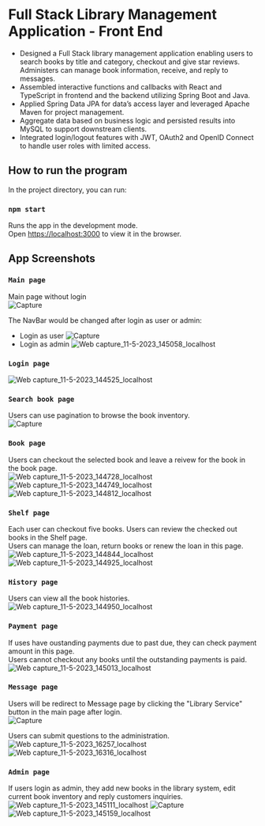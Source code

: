 # Full Stack Library Management Application - Front End

+	Designed a Full Stack library management application enabling users to search books by title and category, checkout and give star reviews. Administers can manage book information, receive, and reply to messages.  
+	Assembled interactive functions and callbacks with React and TypeScript in frontend and the backend utilizing Spring Boot and Java.
+	Applied Spring Data JPA for data’s access layer and leveraged Apache Maven for project management.
+	Aggregate data based on business logic and persisted results into MySQL to support downstream clients.
+	Integrated login/logout features with JWT, OAuth2 and OpenID Connect to handle user roles with limited access.


## How to run the program

In the project directory, you can run:

### `npm start`

Runs the app in the development mode.\
Open [https://localhost:3000](http://localhost:3000) to view it in the browser.

## App Screenshots
### `Main page`
Main page without login\
![Capture](https://github.com/jackiezzz24/full-stack-library-frontend/assets/99145834/f2a937c5-6338-4240-a359-ca9ebe36a400)

The NavBar would be changed after login as user or admin: 
+ Login as user 
![Capture](https://github.com/jackiezzz24/full-stack-library-frontend/assets/99145834/f8687d30-9734-4eca-95ea-9d8016c19681)
+ Login as admin
![Web capture_11-5-2023_145058_localhost](https://github.com/jackiezzz24/full-stack-library-frontend/assets/99145834/c0fbf204-0bdf-4131-aea5-fdb7a428c9f5)

### `Login page`
![Web capture_11-5-2023_144525_localhost](https://github.com/jackiezzz24/full-stack-library-frontend/assets/99145834/c5cd4eae-5ba6-40e3-a8c2-637695cb5129)

### `Search book page`
Users can use pagination to browse the book inventory.\
![Capture](https://github.com/jackiezzz24/full-stack-library-frontend/assets/99145834/818d44fd-03d2-4687-bb8a-35a6a1092e59)

### `Book page`
Users can checkout the selected book and leave a reivew for the book in the book page.\
![Web capture_11-5-2023_144728_localhost](https://github.com/jackiezzz24/full-stack-library-frontend/assets/99145834/e1c0c2f8-ec7b-4738-ba83-61ba4492e58d)
![Web capture_11-5-2023_144749_localhost](https://github.com/jackiezzz24/full-stack-library-frontend/assets/99145834/ef403193-e5ba-474b-8b02-8b68b99309c1)
![Web capture_11-5-2023_144812_localhost](https://github.com/jackiezzz24/full-stack-library-frontend/assets/99145834/68ae70bf-9368-4d40-8e5a-79fda6d74e92)

### `Shelf page`
Each user can checkout five books. Users can review the checked out books in the Shelf page.\
Users can manage the loan, return books or renew the loan in this page.
![Web capture_11-5-2023_144844_localhost](https://github.com/jackiezzz24/full-stack-library-frontend/assets/99145834/8f268729-8e67-4786-8e62-ba656abfb0b6)
![Web capture_11-5-2023_144925_localhost](https://github.com/jackiezzz24/full-stack-library-frontend/assets/99145834/e4354816-caf8-4577-aab3-a898e0159d84)

### `History page`
Users can view all the book histories.\
![Web capture_11-5-2023_144950_localhost](https://github.com/jackiezzz24/full-stack-library-frontend/assets/99145834/6c6ec42d-7144-430b-bb7c-898669dad6ef)

### `Payment page`
If uses have oustanding payments due to past due, they can check payment amount in this page.\
Users cannot checkout any books until the outstanding payments is paid.\
![Web capture_11-5-2023_145013_localhost](https://github.com/jackiezzz24/full-stack-library-frontend/assets/99145834/6f9d143d-a804-407a-8a21-21f7e92684b6)

### `Message page`
Users will be redirect to Message page by clicking the "Library Service" button in the main page after login. \
![Capture](https://github.com/jackiezzz24/full-stack-library-frontend/assets/99145834/8958c6a5-1c05-46f1-b2bc-f65849007ad4)

Users can submit questions to the administration.\
![Web capture_11-5-2023_16257_localhost](https://github.com/jackiezzz24/full-stack-library-frontend/assets/99145834/6b25d7dc-dd60-4e78-b9f4-5cb995a3803d)
![Web capture_11-5-2023_16316_localhost](https://github.com/jackiezzz24/full-stack-library-frontend/assets/99145834/8a6d3445-fb26-4706-886e-2d552329c16e)


### `Admin page`
If users login as admin, they add new books in the library system, edit current book inventory and reply customers inquiries. \
![Web capture_11-5-2023_145111_localhost](https://github.com/jackiezzz24/full-stack-library-frontend/assets/99145834/6cf89379-ed5a-4455-8b6b-35d387b64a65)
![Capture](https://github.com/jackiezzz24/full-stack-library-frontend/assets/99145834/d2bb8771-c176-418e-89e5-2dfef738e803)
![Web capture_11-5-2023_145159_localhost](https://github.com/jackiezzz24/full-stack-library-frontend/assets/99145834/3068bd5d-4fcd-4f7b-afc1-573502ed3482)
